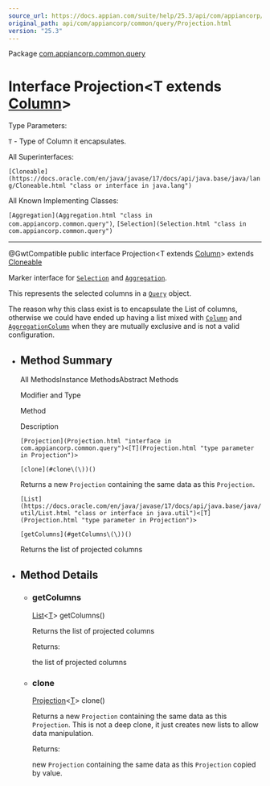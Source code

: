 ```yaml
---
source_url: https://docs.appian.com/suite/help/25.3/api/com/appiancorp/common/query/Projection.html
original_path: api/com/appiancorp/common/query/Projection.html
version: "25.3"
---
```


Package [com.appiancorp.common.query](package-summary.html)

# Interface Projection<T extends [Column](Column.html "class in com.appiancorp.common.query")\>

Type Parameters:

`T` - Type of Column it encapsulates.

All Superinterfaces:

`[Cloneable](https://docs.oracle.com/en/java/javase/17/docs/api/java.base/java/lang/Cloneable.html "class or interface in java.lang")`

All Known Implementing Classes:

`[Aggregation](Aggregation.html "class in com.appiancorp.common.query")`, `[Selection](Selection.html "class in com.appiancorp.common.query")`

* * *

@GwtCompatible public interface Projection<T extends [Column](Column.html "class in com.appiancorp.common.query")\> extends [Cloneable](https://docs.oracle.com/en/java/javase/17/docs/api/java.base/java/lang/Cloneable.html "class or interface in java.lang")

Marker interface for [`Selection`](Selection.html "class in com.appiancorp.common.query") and [`Aggregation`](Aggregation.html "class in com.appiancorp.common.query").

This represents the selected columns in a [`Query`](Query.html "class in com.appiancorp.common.query") object.

The reason why this class exist is to encapsulate the List of columns, otherwise we could have ended up having a list mixed with [`Column`](Column.html "class in com.appiancorp.common.query") and [`AggregationColumn`](AggregationColumn.html "class in com.appiancorp.common.query") when they are mutually exclusive and is not a valid configuration.

-   ## Method Summary

    All MethodsInstance MethodsAbstract Methods

    Modifier and Type

    Method

    Description

    `[Projection](Projection.html "interface in com.appiancorp.common.query")<[T](Projection.html "type parameter in Projection")>`

    `[clone](#clone\(\))()`

    Returns a new `Projection` containing the same data as this `Projection`.

    `[List](https://docs.oracle.com/en/java/javase/17/docs/api/java.base/java/util/List.html "class or interface in java.util")<[T](Projection.html "type parameter in Projection")>`

    `[getColumns](#getColumns\(\))()`

    Returns the list of projected columns

-   ## Method Details

    -   ### getColumns

        [List](https://docs.oracle.com/en/java/javase/17/docs/api/java.base/java/util/List.html "class or interface in java.util")<[T](Projection.html "type parameter in Projection")\> getColumns()

        Returns the list of projected columns

        Returns:

        the list of projected columns

    -   ### clone

        [Projection](Projection.html "interface in com.appiancorp.common.query")<[T](Projection.html "type parameter in Projection")\> clone()

        Returns a new `Projection` containing the same data as this `Projection`. This is not a deep clone, it just creates new lists to allow data manipulation.

        Returns:

        new `Projection` containing the same data as this `Projection` copied by value.